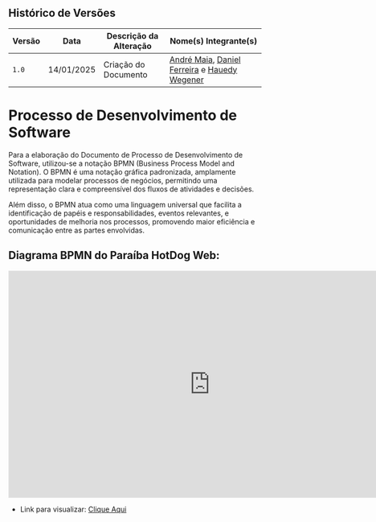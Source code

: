 ## Histórico de Versões

| Versão | Data       | Descrição da Alteração | Nome(s) Integrante(s)                                              |
|--------|------------|------------------------|----------------------------------------------------------------------|
| `1.0`   | 14/01/2025 | Criação do Documento  | [André Maia](https://github.com/andre-maia51), [Daniel Ferreira](https://github.com/DanielFsR) e [Hauedy Wegener](https://github.com/HauedyWS) |

# Processo de Desenvolvimento de Software
Para a elaboração do Documento de Processo de Desenvolvimento de Software, utilizou-se a notação BPMN (Business Process Model and Notation). O BPMN é uma notação gráfica padronizada, amplamente utilizada para modelar processos de negócios, permitindo uma representação clara e compreensível dos fluxos de atividades e decisões.

Além disso, o BPMN atua como uma linguagem universal que facilita a identificação de papéis e responsabilidades, eventos relevantes, e oportunidades de melhoria nos processos, promovendo maior eficiência e comunicação entre as partes envolvidas.

## Diagrama BPMN do Paraíba HotDog Web:
<iframe style="border: 1px solid rgba(0, 0, 0, 0.1);" width="800" height="450" src="https://embed.figma.com/board/vvcPtt6cUWCjxy4HWh6gTn/BPMN-2.0--Para%C3%ADba-HotDog?node-id=0-1&embed-host=share" allowfullscreen></iframe>

- Link para visualizar: [Clique Aqui](https://www.figma.com/board/vvcPtt6cUWCjxy4HWh6gTn/BPMN-2.0--Para%C3%ADba-HotDog?node-id=0-1&t=F2MCLulJmtsinuzJ-1)

